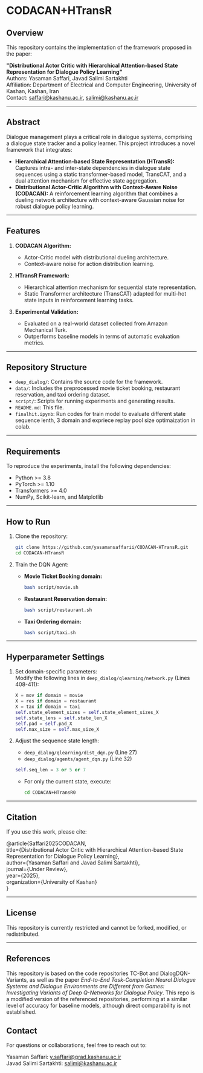 # CODACAN+HTransR

## Overview
This repository contains the implementation of the framework proposed in the paper:

**"Distributional Actor Critic with Hierarchical Attention-based State Representation for Dialogue Policy Learning"**  
Authors: Yasaman Saffari, Javad Salimi Sartakhti  
Affiliation: Department of Electrical and Computer Engineering, University of Kashan, Kashan, Iran  
Contact: [saffari@kashanu.ac.ir](mailto:saffari@kashanu.ac.ir), [salimi@kashanu.ac.ir](mailto:salimi@kashanu.ac.ir)

---

## Abstract
Dialogue management plays a critical role in dialogue systems, comprising a dialogue state tracker and a policy learner. This project introduces a novel framework that integrates:
- **Hierarchical Attention-based State Representation (HTransR):** Captures intra- and inter-state dependencies in dialogue state sequences using a static transformer-based model, TransCAT, and a dual attention mechanism for effective state aggregation.
- **Distributional Actor-Critic Algorithm with Context-Aware Noise (CODACAN):** A reinforcement learning algorithm that combines a dueling network architecture with context-aware Gaussian noise for robust dialogue policy learning.

---

## Features
1. **CODACAN Algorithm:** 
   - Actor-Critic model with distributional dueling architecture.
   - Context-aware noise for action distribution learning.

2. **HTransR Framework:** 
   - Hierarchical attention mechanism for sequential state representation.
   - Static Transformer architecture (TransCAT) adapted for multi-hot state inputs in reinforcement learning tasks.

3. **Experimental Validation:**
   - Evaluated on a real-world dataset collected from Amazon Mechanical Turk.
   - Outperforms baseline models in terms of automatic evaluation metrics.

---

## Repository Structure
- `deep_dialog/`: Contains the source code for the framework.
- `data/`: Includes the preprocessed movie ticket booking, restaurant reservation, and taxi ordering dataset.
- `script/`: Scripts for running experiments and generating results.
- `README.md`: This file.
- `finalhit.ipynb`: Run codes for train model to evaluate different state sequence lenth, 3 domain and expriece replay pool size optimaization in colab.

---

## Requirements
To reproduce the experiments, install the following dependencies:
- Python >= 3.8
- PyTorch >= 1.10
- Transformers >= 4.0
- NumPy, Scikit-learn, and Matplotlib

---

## How to Run
1. Clone the repository:
   ```bash
   git clone https://github.com/yasamansaffarii/CODACAN-HTransR.git
   cd CODACAN-HTransR
   ```

2. Train the DQN Agent:
   - **Movie Ticket Booking domain:**  
     ```bash
     bash script/movie.sh
     ```
   - **Restaurant Reservation domain:**  
     ```bash
     bash script/restaurant.sh
     ```
   - **Taxi Ordering domain:**  
     ```bash
     bash script/taxi.sh
     ```

---

## Hyperparameter Settings
1. Set domain-specific parameters:  
   Modify the following lines in `deep_dialog/qlearning/network.py` (Lines 408-411):  
   ```python
   X = mov if domain = movie
   X = res if domain = restaurant
   X = tax if domain = taxi
   self.state_element_sizes = self.state_element_sizes_X
   self.state_lens = self.state_len_X
   self.pad = self.pad_X
   self.max_size = self.max_size_X
   ```

2. Adjust the sequence state length:  
   - `deep_dialog/qlearning/dist_dqn.py` (Line 27)  
   - `deep_dialog/agents/agent_dqn.py` (Line 32)  
   ```python
   self.seq_len = 3 or 5 or 7
   ```

   - For only the current state, execute:  
     ```bash
     cd CODACAN+HTransR0
     ```

---

## Citation
If you use this work, please cite:

@article{Saffari2025CODACAN,  
  title={Distributional Actor Critic with Hierarchical Attention-based State Representation for Dialogue Policy Learning},  
  author={Yasaman Saffari and Javad Salimi Sartakhti},  
  journal={Under Review},  
  year={2025},  
  organization={University of Kashan}  
}

---

## License
This repository is currently restricted and cannot be forked, modified, or redistributed.

---

## References
This repository is based on the code repositories TC-Bot and DialogDQN-Variants, as well as the paper *End-to-End Task-Completion Neural Dialogue Systems and Dialogue Environments are Different from Games: Investigating Variants of Deep Q-Networks for Dialogue Policy*. This repo is a modified version of the referenced repositories, performing at a similar level of accuracy for baseline models, although direct comparability is not established.



## Contact
For questions or collaborations, feel free to reach out to:

Yasaman Saffari: y.saffari@grad.kashanu.ac.ir  
Javad Salimi Sartakhti: salimi@kashanu.ac.ir

